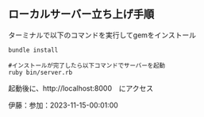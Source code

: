 ## ローカルサーバー立ち上げ手順
ターミナルで以下のコマンドを実行してgemをインストール
```
bundle install

#インストールが完了したら以下コマンドでサーバーを起動
ruby bin/server.rb
```
起動後に、http://localhost:8000　にアクセス


伊藤：参加：2023-11-15-00:01:00



